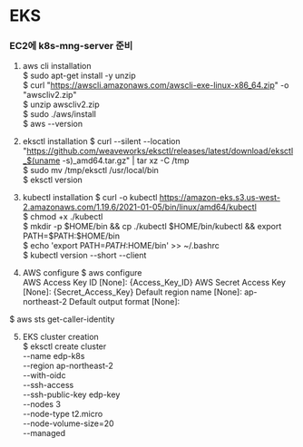 # EKS

### EC2에 k8s-mng-server 준비
1. aws cli installation \
  $ sudo apt-get install -y unzip \
  $ curl "https://awscli.amazonaws.com/awscli-exe-linux-x86_64.zip" -o "awscliv2.zip" \
  $ unzip awscliv2.zip \
  $ sudo ./aws/install \
  $ aws --version

2. eksctl installation
  $ curl --silent --location "https://github.com/weaveworks/eksctl/releases/latest/download/eksctl_$(uname -s)_amd64.tar.gz" | tar xz -C /tmp \
  $ sudo mv /tmp/eksctl /usr/local/bin \
  $ eksctl version
  
3. kubectl installation
  $ curl -o kubectl https://amazon-eks.s3.us-west-2.amazonaws.com/1.19.6/2021-01-05/bin/linux/amd64/kubectl \
  $ chmod +x ./kubectl \
  $ mkdir -p $HOME/bin && cp ./kubectl $HOME/bin/kubectl && export PATH=$PATH:$HOME/bin \
  $ echo 'export PATH=$PATH:$HOME/bin' >> ~/.bashrc \
  $ kubectl version --short --client  

4. AWS configure
  $ aws configure  
  AWS Access Key ID [None]: {Access_Key_ID}
  AWS Secret Access Key [None]: {Secret_Access_Key}
  Default region name [None]: ap-northeast-2
  Default output format [None]: 
  
  $ aws sts get-caller-identity

5. EKS cluster creation \
  $ eksctl create cluster \
    --name edp-k8s \
    --region ap-northeast-2 \
    --with-oidc \
    --ssh-access \
    --ssh-public-key edp-key \
    --nodes 3 \
    --node-type t2.micro \
    --node-volume-size=20 \
    --managed
